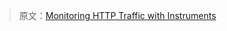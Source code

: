 > 原文：[Monitoring HTTP Traffic with Instruments](https://www.raywenderlich.com/27390649-monitoring-http-traffic-with-instruments)